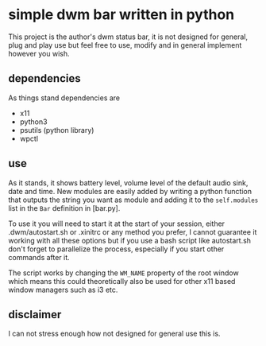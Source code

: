 # simple dwm bar written in python
This project is the author's dwm status bar, it is not designed for general, plug and play use but feel free to use, modify and in general implement however you wish.


## dependencies
As things stand dependencies are
- x11
- python3
- psutils (python library)
- wpctl

## use
As it stands, it shows battery level, volume level of the default audio sink, date and time. New modules are easily added by writing a python function that outputs the string you want as module and adding it to the `self.modules` list in the `Bar` definition in [bar.py].

To use it you will need to start it at the start of your session, either .dwm/autostart.sh or .xinitrc or any method you prefer, I cannot guarantee it working with all these options but if you use a bash script like autostart.sh don't forget to parallelize the process, especially if you start other commands after it.

The script works by changing the `WM_NAME` property of the root window which means this could theoretically also be used for other x11 based window managers such as i3 etc.

## disclaimer
I can not stress enough how not designed for general use this is.
